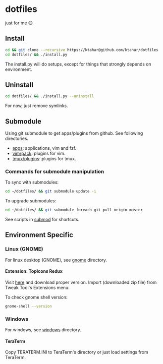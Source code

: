 # dotfiles
just for me 😉

## Install

```bash
cd && git clone --recursive https://ktahar@github.com/ktahar/dotfiles
cd dotfiles/ && ./install.py
```

The install.py will do setups,
except for things that strongly depends on environment.

## Uninstall

```bash
cd dotfiles/ && ./install.py --uninstall
```

For now, just remove symlinks.

## Submodule
Using git submodule to get apps/plugins from github.
See following directories.

* [apps](apps): applications, vim and fzf.
* [vim/pack](vim/pack): plugins for vim.
* [tmux/plugins](tmux/plugins): plugins for tmux.

### Commands for submodule manipulation
To sync with submodules:

```bash
cd ~/dotfiles/ && git submodule update -i
```

To upgrade submodules:

```bash
cd ~/dotfiles/ && git submodule foreach git pull origin master
```

See scripts in [submod](submod) for shortcuts.

## Environment Specific
### Linux (GNOME)
For linux desktop (GNOME), see [gnome](gnome) directory.

#### Extension: TopIcons Redux
Visit [here](https://extensions.gnome.org/extension/1497/topicons-redux/) and
download proper version.
Import (downloaded zip file) from Tweak Tool's Extensions menu.

To check gnome shell version:

```bash
gnome-shell --version
```

### Windows
For windows, see [windows](windows) directory.

#### TeraTerm
Copy TERATERM.INI to TeraTerm's directory or just load settings from TeraTerm.
